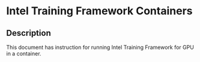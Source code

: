 # Intel Training Framework Containers
## Description
This document has instruction for running Intel Training Framework for GPU in a container.
